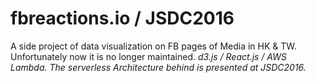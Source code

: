 # fbreactions.io / JSDC2016
A side project of data visualization on FB pages of Media in HK & TW. Unfortunately now it is no longer maintained.
*d3.js / React.js / AWS Lambda. The serverless Architecture behind is presented at JSDC2016.*
